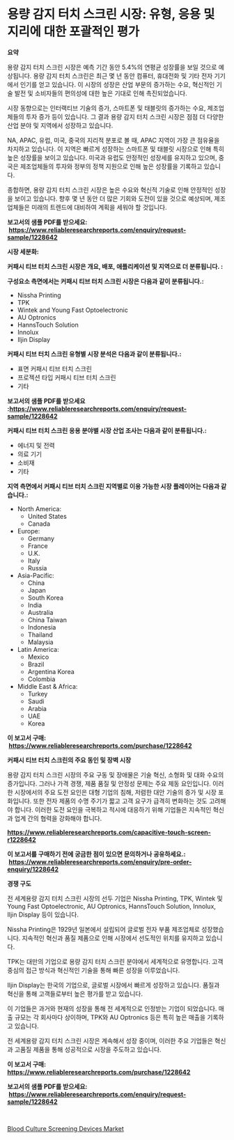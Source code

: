 <p><h1>용량 감지 터치 스크린 시장: 유형, 응용 및 지리에 대한 포괄적인 평가</h1></p><p><strong>요약</strong></p>
<p><p>용량 감지 터치 스크린 시장은 예측 기간 동안 5.4%의 연평균 성장률을 보일 것으로 예상됩니다. 용량 감지 터치 스크린은 최근 몇 년 동안 컴퓨터, 휴대전화 및 기타 전자 기기에서 인기를 얻고 있습니다. 이 시장의 성장은 산업 부문의 증가하는 수요, 혁신적인 기술 발전 및 소비자들의 편의성에 대한 높은 기대로 인해 촉진되었습니다.</p><p>시장 동향으로는 인터랙티브 기술의 증가, 스마트폰 및 태블릿의 증가하는 수요, 제조업체들의 투자 증가 등이 있습니다. 그 결과 용량 감지 터치 스크린 시장은 점점 더 다양한 산업 분야 및 지역에서 성장하고 있습니다.</p><p>NA, APAC, 유럽, 미국, 중국의 지리적 분포로 볼 때, APAC 지역이 가장 큰 점유율을 차지하고 있습니다. 이 지역은 빠르게 성장하는 스마트폰 및 태블릿 시장으로 인해 특히 높은 성장률을 보이고 있습니다. 미국과 유럽도 안정적인 성장세를 유지하고 있으며, 중국은 제조업체들의 투자와 정부의 정책 지원으로 인해 높은 성장률을 기록하고 있습니다.</p><p>종합하면, 용량 감지 터치 스크린 시장은 높은 수요와 혁신적 기술로 인해 안정적인 성장을 보이고 있습니다. 향후 몇 년 동안 더 많은 기회와 도전이 있을 것으로 예상되며, 제조업체들은 미래의 트렌드에 대비하여 계획을 세워야 할 것입니다.</p></p>
<p><strong>보고서의 샘플 PDF를 받으세요: &nbsp;<a href="https://www.reliableresearchreports.com/enquiry/request-sample/1228642">https://www.reliableresearchreports.com/enquiry/request-sample/1228642</a></strong></p>
<p><strong>시장 세분화:</strong></p>
<p><strong> 커패시 티브 터치 스크린 시장은 개요, 배포, 애플리케이션 및 지역으로 더 분류됩니다. :</strong></p>
<p><strong>구성요소 측면에서는 커패시 티브 터치 스크린 시장은 다음과 같이 분류됩니다.:</strong></p>
<p><ul><li>Nissha Printing</li><li>TPK</li><li>Wintek and Young Fast Optoelectronic</li><li>AU Optronics</li><li>HannsTouch Solution</li><li>Innolux</li><li>Iljin Display</li></ul></p>
<p><strong> 커패시 티브 터치 스크린 유형별 시장 분석은 다음과 같이 분류됩니다.:</strong></p>
<p><ul><li>표면 커패시 티브 터치 스크린</li><li>프로젝션 타입 커패시 티브 터치 스크린</li><li>기타</li></ul></p>
<p><strong>보고서의 샘플 PDF를 받으세요 :<a href="https://www.reliableresearchreports.com/enquiry/request-sample/1228642">https://www.reliableresearchreports.com/enquiry/request-sample/1228642</a></strong></p>
<p><strong> 커패시 티브 터치 스크린 응용 분야별 시장 산업 조사는 다음과 같이 분류됩니다.:</strong></p>
<p><ul><li>에너지 및 전력</li><li>의료 기기</li><li>소비재</li><li>기타</li></ul></p>
<p><strong>지역 측면에서 커패시 티브 터치 스크린 지역별로 이용 가능한 시장 플레이어는 다음과 같습니다.:</strong></p>
<p><ul>
    <li>
        North America:
        <ul>
            <li>United States</li>
            <li>Canada</li>
        </ul>
    </li>
    <li>
        Europe:
        <ul>
            <li>Germany</li>
            <li>France</li>
            <li>U.K.</li>
            <li>Italy</li>
            <li>Russia</li>
        </ul>
    </li>
    <li>
        Asia-Pacific:
        <ul>
            <li>China</li>
            <li>Japan</li>
            <li>South Korea</li>
            <li>India</li>
            <li>Australia</li>
            <li>China Taiwan</li>
            <li>Indonesia</li>
            <li>Thailand</li>
            <li>Malaysia</li>
        </ul>
    </li>
    <li>
        Latin America:
        <ul>
            <li>Mexico</li>
            <li>Brazil</li>
            <li>Argentina Korea</li>
            <li>Colombia</li>
        </ul>
    </li>
    <li>
        Middle East & Africa:
        <ul>
            <li>Turkey</li>
            <li>Saudi</li>
            <li>Arabia</li>
            <li>UAE</li>
            <li>Korea</li>
        </ul>
    </li>
    </ul></p>
<p><strong>이 보고서 구매: &nbsp;<a href="https://www.reliableresearchreports.com/purchase/1228642">https://www.reliableresearchreports.com/purchase/1228642</a></strong></p>
<p><strong>커패시 티브 터치 스크린의 주요 동인 및 장벽 시장</strong></p>
<p><p>용량 감지 터치 스크린 시장의 주요 구동 및 장애물은 기술 혁신, 소형화 및 대화 수요의 증가입니다. 그러나 가격 경쟁, 제품 품질 및 안정성 문제는 주요 제동 요인입니다. 이러한 시장에서의 주요 도전 요인은 대형 기업의 침해, 저렴한 대안 기술의 증가 및 시장 포화입니다. 또한 전자 제품의 수명 주기가 짧고 고객 요구가 급격히 변화하는 것도 고려해야 합니다. 이러한 도전 요인을 극복하고 적시에 대응하기 위해 기업들은 지속적인 혁신과 업계 간의 협력을 강화해야 합니다.</p></p>
<p><strong><a href="https://www.reliableresearchreports.com/capacitive-touch-screen-r1228642">https://www.reliableresearchreports.com/capacitive-touch-screen-r1228642</a></strong></p>
<p><strong>이 보고서를 구매하기 전에 궁금한 점이 있으면 문의하거나 공유하세요.: &nbsp;<a href="https://www.reliableresearchreports.com/enquiry/pre-order-enquiry/1228642">https://www.reliableresearchreports.com/enquiry/pre-order-enquiry/1228642</a></strong></p>
<p><strong>경쟁 구도</strong></p>
<p><p>전 세계용량 감지 터치 스크린 시장의 선두 기업은 Nissha Printing, TPK, Wintek 및 Young Fast Optoelectronic, AU Optronics, HannsTouch Solution, Innolux, Iljin Display 등이 있습니다. </p><p>Nissha Printing은 1929년 일본에서 설립되어 글로벌 전자 부품 제조업체로 성장했습니다. 지속적인 혁신과 품질 제품으로 인해 시장에서 선도적인 위치를 유지하고 있습니다. </p><p>TPK는 대만의 기업으로 용량 감지 터치 스크린 분야에서 세계적으로 유명합니다. 고객 중심의 접근 방식과 혁신적인 기술을 통해 빠른 성장을 이루었습니다. </p><p>Iljin Display는 한국의 기업으로, 글로벌 시장에서 빠르게 성장하고 있습니다. 품질과 혁신을 통해 고객들로부터 높은 평가를 받고 있습니다. </p><p>이 기업들은 과거와 현재의 성장을 통해 전 세계적으로 인정받는 기업이 되었습니다. 매출 규모는 각 회사마다 상이하며, TPK와 AU Optronics 등은 특히 높은 매출을 기록하고 있습니다. </p><p>전 세계용량 감지 터치 스크린 시장은 계속해서 성장 중이며, 이러한 주요 기업들은 혁신과 고품질 제품을 통해 성공적으로 시장을 주도하고 있습니다.</p></p>
<p><strong>이 보고서 구매: &nbsp; <a href="https://www.reliableresearchreports.com/purchase/1228642">https://www.reliableresearchreports.com/purchase/1228642</a></strong></p>
<p><strong>보고서의 샘플 PDF를 받으세요: &nbsp;<a href="https://www.reliableresearchreports.com/enquiry/request-sample/1228642">https://www.reliableresearchreports.com/enquiry/request-sample/1228642</a></strong><strong></strong></p>
<p>&nbsp;</p>
<p><p><a href="https://fearless-okapi-6c8.notion.site/Blood-Culture-Screening-Devices-Market-The-Key-To-Successful-Business-Strategy-Forecast-Till-2031-9df01b3a01c74316b9ca8c4269b7c21e">Blood Culture Screening Devices Market</a></p></p>